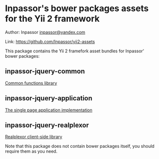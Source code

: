 Inpassor's bower packages assets for the Yii 2 framework
========================================================

Author: Inpassor <inpassor@yandex.com>

Link: https://github.com/Inpassor/yii2-assets

This package contains the Yii 2 framefork asset bundles for
Inpassor' bower packages:

## inpassor-jquery-common

[Common functions library](https://github.com/Inpassor/jquery-common)

## inpassor-jquery-application

[The single page application implementation](https://github.com/Inpassor/jquery-application)

## inpassor-jquery-realplexor

[Realplexor client-side library](https://github.com/Inpassor/yii2-realplexor)

Note that this package does not contain bower packages itself,
you should require them as you need.
